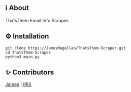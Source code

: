 ## ℹ️ About
ThatsThem Email Info Scraper.
## ⚙️ Installation
```
git clone https://JamesMagellan/ThatsThem-Scraper.git
cd ThatsThem-Scraper
python3 main.py
```
## ✨ Contributors
[James](https://github.com/JamesMagellan) | [IRIS](https://github.com/IRIS-Team)